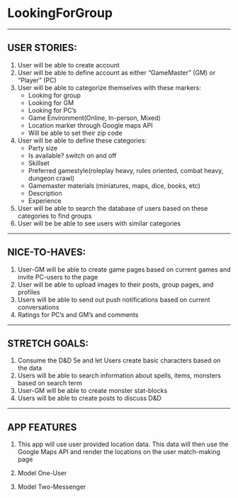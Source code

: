 # LookingForGroup

------------
USER STORIES:
------------
1. User will be able to create account
2. User will be able to define account as either “GameMaster” (GM) or “Player” (PC)
3. User will be able to categorize themselves with these markers:
    - Looking for group
    - Looking for GM 
    - Looking for PC’s
    - Game Environment(Online, In-person, Mixed)
    - Location marker through Google maps API
    - Will be able to set their zip code
4. User will be able to define these categories:
    - Party size
    - Is available? switch on and off
    - Skillset
    - Preferred gamestyle(roleplay heavy, rules oriented, combat heavy, dungeon crawl)
    - Gamemaster materials (miniatures, maps, dice, books, etc)
    - Description
    - Experience
5. User will be able to search the database of users based on these categories to find groups
6. User will be be able to see users with similar categories

------------
NICE-TO-HAVES:
------------
1. User-GM will be able to create game pages based on current games and invite PC-users to the page
2. User will be able to upload images to their posts, group pages, and profiles
3. Users will be able to send out push notifications based on current conversations
4. Ratings for PC’s and GM’s and comments 

------------
STRETCH GOALS:
------------
1. Consume the D&D 5e and let Users create basic characters based on the data
2. Users will be able to search information about spells, items, monsters based on search term
3. User-GM will be able to create monster stat-blocks
4. Users will be able to create posts to discuss D&D


------------
APP FEATURES
------------

1. This app will use user provided location data. This data will then use the Google Maps API and render the locations on the user match-making page

1. Model One-User
2. Model Two-Messenger
